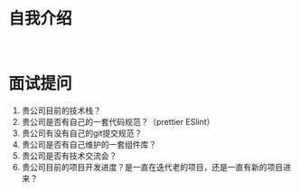 # 自我介绍

​	

# 面试提问

1. 贵公司目前的技术栈？
2. 贵公司是否有自己的一套代码规范？（prettier ESlint）
3. 贵公司有没有自己的git提交规范？
4. 贵公司是否有自己维护的一套组件库？
5. 贵公司是否有技术交流会？
6. 贵公司目前的项目开发进度？是一直在迭代老的项目，还是一直有新的项目进来？
